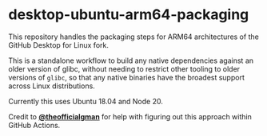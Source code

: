 # desktop-ubuntu-arm64-packaging

This repository handles the packaging steps for ARM64 architectures of the
GitHub Desktop for Linux fork.

This is a standalone workflow to build any native dependencies against an older
version of glibc, without needing to restrict other tooling to older versions
of `glibc`, so that any native binaries have the broadest support across Linux
distributions.

Currently this uses Ubuntu 18.04 and Node 20.

Credit to [**@theofficialgman**](https://github.com/theofficialgman) for help
with figuring out this approach within GitHub Actions.
